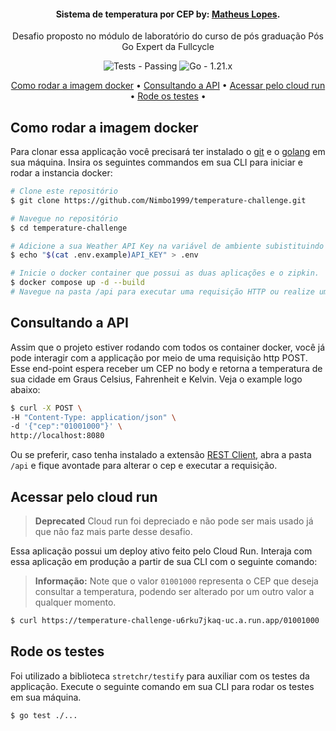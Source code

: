 <h4 align="center">Sistema de temperatura por CEP by: <a href="https://www.linkedin.com/in/matheuslopes1999/" target="_blank">Matheus Lopes</a>.</h4>
<p align="center">Desafio proposto no módulo de laboratório do curso de pós graduação Pós Go Expert da Fullcycle</p>

<p align="center">
  <img src="https://img.shields.io/badge/Tests-Passing-2ea44f" alt="Tests - Passing">
  <img src="https://img.shields.io/badge/Go-1.21.x-2ea44f" alt="Go - 1.21.x">
</p>

<p align="center">
  <a href="#como-rodar-a-imagem-docker">Como rodar a imagem docker</a> •
  <a href="#consultando-a-api">Consultando a API</a> •
  <a href="#acessar-pelo-cloud-run">Acessar pelo cloud run</a> •
  <a href="#rode-os-testes">Rode os testes</a> •
</p>

## Como rodar a imagem docker

Para clonar essa applicação você precisará ter instalado o [git](https://git-scm.com) e o [golang](https://go.dev/) em sua máquina. Insira os seguintes commandos em sua CLI para iniciar e rodar a instancia docker:

```bash
# Clone este repositório
$ git clone https://github.com/Nimbo1999/temperature-challenge.git

# Navegue no repositório
$ cd temperature-challenge

# Adicione a sua Weather API Key na variável de ambiente subistituindo a API_KEY pela sua KEY.
$ echo "$(cat .env.example)API_KEY" > .env

# Inicie o docker container que possui as duas aplicações e o zipkin.
$ docker compose up -d --build
# Navegue na pasta /api para executar uma requisição HTTP ou realize um POST para o serviço de cep que ficará disponível na porta :8080 com o cep no payload i.e.: { "cep": "01001-000" }
```

## Consultando a API

Assim que o projeto estiver rodando com todos os container docker, você já pode interagir com a applicação por meio de uma requisição http POST. Esse end-point espera receber um CEP no body e retorna a temperatura de sua cidade em Graus Celsius, Fahrenheit e Kelvin. Veja o example logo abaixo:

```bash
$ curl -X POST \
-H "Content-Type: application/json" \
-d '{"cep":"01001000"}' \
http://localhost:8080
```

Ou se preferir, caso tenha instalado a extensão [REST Client](https://marketplace.visualstudio.com/items?itemName=humao.rest-client), abra a pasta `/api` e fique avontade para alterar o cep e executar a requisição.

## Acessar pelo cloud run

> **Deprecated** Cloud run foi depreciado e não pode ser mais usado já que não faz mais parte desse desafio.

Essa aplicação possui um deploy ativo feito pelo Cloud Run. Interaja com essa aplicação em produção a partir de sua CLI com o seguinte comando:

> **Informação:**
> Note que o valor `01001000` representa o CEP que deseja consultar a temperatura, podendo ser alterado por um outro valor a qualquer momento.

```bash
$ curl https://temperature-challenge-u6rku7jkaq-uc.a.run.app/01001000
```

## Rode os testes

Foi utilizado a biblioteca `stretchr/testify` para auxiliar com os testes da applicação. Execute o seguinte comando em sua CLI para rodar os testes em sua máquina.

```bash
$ go test ./...
```
